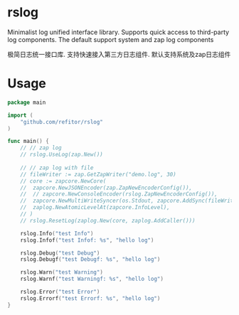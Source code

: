 # rslog
Minimalist log unified interface library. Supports quick access to third-party log components. The default support system and zap log components

极简日志统一接口库. 支持快速接入第三方日志组件. 默认支持系统及zap日志组件

# Usage
```go
package main

import (
	"github.com/refitor/rslog"
)

func main() {
	// // zap log
    // rslog.UseLog(zap.New())
	
    // // zap log with file
	// fileWriter := zap.GetZapWriter("demo.log", 30)
	// core := zapcore.NewCore(
	// 	zapcore.NewJSONEncoder(zap.ZapNewEncoderConfig()),
	// 	// zapcore.NewConsoleEncoder(rslog.ZapNewEncoderConfig()),
	// 	zapcore.NewMultiWriteSyncer(os.Stdout, zapcore.AddSync(fileWriter)),
	// 	zaplog.NewAtomicLevelAt(zapcore.InfoLevel),
	// )
	// rslog.ResetLog(zaplog.New(core, zaplog.AddCaller()))

    rslog.Info("test Info")
    rslog.Infof("test Infof: %s", "hello log")

    rslog.Debug("test Debug")
    rslog.Debugf("test Debugf: %s", "hello log")

    rslog.Warn("test Warning")
    rslog.Warnf("test Warningf: %s", "hello log")

    rslog.Error("test Error")
    rslog.Errorf("test Errorf: %s", "hello log")
}
```

